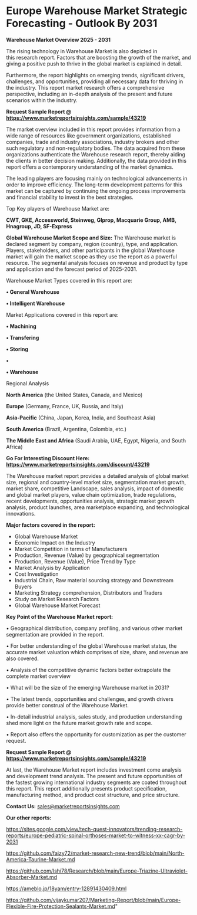 # Europe Warehouse Market Strategic Forecasting - Outlook By 2031

<Strong> Warehouse Market Overview 2025 - 2031</strong>

The rising technology in Warehouse Market is also depicted in this research report. Factors that are boosting the growth of the market, and giving a positive push to thrive in the global market is explained in detail.

Furthermore, the report highlights on emerging trends, significant drivers, challenges, and opportunities, providing all necessary data for thriving in the industry. This report market research offers a comprehensive perspective, including an in-depth analysis of the present and future scenarios within the industry.

<strong>Request Sample Report @ <a href=https://www.marketreportsinsights.com/sample/43219>https://www.marketreportsinsights.com/sample/43219</a></strong>

The market overview included in this report provides information from a wide range of resources like government organizations, established companies, trade and industry associations, industry brokers and other such regulatory and non-regulatory bodies. The data acquired from these organizations authenticate the Warehouse research report, thereby aiding the clients in better decision making. Additionally, the data provided in this report offers a contemporary understanding of the market dynamics.

The leading players are focusing mainly on technological advancements in order to improve efficiency. The long-term development patterns for this market can be captured by continuing the ongoing process improvements and financial stability to invest in the best strategies.

Top Key players of Warehouse Market are:

<strong>CWT, GKE, Accessworld, Steinweg, Glprop, Macquarie Group, AMB, Hnagroup, JD, SF-Express</strong>

<strong><b>Global Warehouse Market Scope and Size:</b></strong>
The Warehouse market is declared segment by company, region (country), type, and application. Players, stakeholders, and other participants in the global Warehouse market will gain the market scope as they use the report as a powerful resource. The segmental analysis focuses on revenue and product by type and application and the forecast period of 2025-2031.

Warehouse Market Types covered in this report are:

<strong>•  General Warehouse

•  Intelligent Warehouse</strong>

Market Applications covered in this report are:

<strong>•  Machining

•  Transfering

•  Storing

•  

•  Warehouse</strong> 

Regional Analysis

<strong>North America</strong> (the United States, Canada, and Mexico)

<strong>Europe</strong> (Germany, France, UK, Russia, and Italy)

<strong>Asia-Pacific</strong> (China, Japan, Korea, India, and Southeast Asia)

<strong>South America</strong> (Brazil, Argentina, Colombia, etc.)

<strong>The Middle East and Africa</strong> (Saudi Arabia, UAE, Egypt, Nigeria, and South Africa)

<strong>Go For Interesting Discount Here: <a href=https://www.marketreportsinsights.com/discount/43219>https://www.marketreportsinsights.com/discount/43219</a></strong>

The Warehouse market report provides a detailed analysis of global market size, regional and country-level market size, segmentation market growth, market share, competitive Landscape, sales analysis, impact of domestic and global market players, value chain optimization, trade regulations, recent developments, opportunities analysis, strategic market growth analysis, product launches, area marketplace expanding, and technological innovations.

<strong><b>Major factors covered in the report:</b></strong>
<ul>
  <li>Global Warehouse Market </li>
  <li>Economic Impact on the Industry</li>
  <li>Market Competition in terms of Manufacturers</li>
  <li>Production, Revenue (Value) by geographical segmentation</li>
  <li>Production, Revenue (Value), Price Trend by Type</li>
  <li>Market Analysis by Application</li>
  <li>Cost Investigation</li>
  <li>Industrial Chain, Raw material sourcing strategy and Downstream Buyers</li>
  <li>Marketing Strategy comprehension, Distributors and Traders</li>
  <li>Study on Market Research Factors</li>
  <li>Global Warehouse Market Forecast</li>
</ul>

<strong><b>Key Point of the Warehouse Market report:</b></strong>

• Geographical distribution, company profiling, and various other market segmentation are provided in the report.

• For better understanding of the global Warehouse market status, the accurate market valuation which comprises of size, share, and revenue are also covered.

• Analysis of the competitive dynamic factors better extrapolate the complete market overview

• What will be the size of the emerging Warehouse market in 2031?

• The latest trends, opportunities and challenges, and growth drivers provide better construal of the Warehouse Market.

• In-detail industrial analysis, sales study, and production understanding shed more light on the future market growth rate and scope.

• Report also offers the opportunity for customization as per the customer request.

<strong>Request Sample Report @ <a href=https://www.marketreportsinsights.com/sample/43219>https://www.marketreportsinsights.com/sample/43219</a></strong>

At last, the Warehouse Market report includes investment come analysis and development trend analysis. The present and future opportunities of the fastest growing international industry segments are coated throughout this report. This report additionally presents product specification, manufacturing method, and product cost structure, and price structure.

<strong>Contact Us:</strong>
sales@marketreportsinsights.com

<strong>Our other reports:</strong>

<a href=https://sites.google.com/view/tech-quest-innovators/trending-research-reports/europe-pediatric-spinal-orthoses-market-to-witness-xx-cagr-by-2031>https://sites.google.com/view/tech-quest-innovators/trending-research-reports/europe-pediatric-spinal-orthoses-market-to-witness-xx-cagr-by-2031</a>

<a href=https://github.com/faizy72/market-research-new-trend/blob/main/North-America-Taurine-Market.md>https://github.com/faizy72/market-research-new-trend/blob/main/North-America-Taurine-Market.md</a>

<a href=https://github.com/Ishi78/Research/blob/main/Europe-Triazine-Ultraviolet-Absorber-Market.md>https://github.com/Ishi78/Research/blob/main/Europe-Triazine-Ultraviolet-Absorber-Market.md</a>

<a href=https://ameblo.jp/18yam/entry-12891430409.html>https://ameblo.jp/18yam/entry-12891430409.html</a>

<a href=https://github.com/vijaykumar207/Marketing-Report/blob/main/Europe-Flexible-Fire-Protection-Sealants-Market.md>https://github.com/vijaykumar207/Marketing-Report/blob/main/Europe-Flexible-Fire-Protection-Sealants-Market.md</a>"
